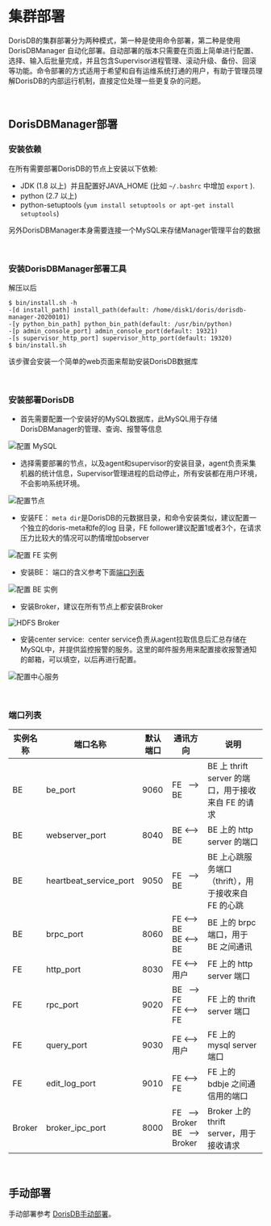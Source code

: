 # 集群部署

DorisDB的集群部署分为两种模式，第一种是使用命令部署，第二种是使用 DorisDBManager 自动化部署。自动部署的版本只需要在页面上简单进行配置、选择、输入后批量完成，并且包含Supervisor进程管理、滚动升级、备份、回滚等功能。命令部署的方式适用于希望和自有运维系统打通的用户，有助于管理员理解DorisDB的内部运行机制，直接定位处理一些更复杂的问题。

<br>

## DorisDBManager部署

### 安装依赖

在所有需要部署DorisDB的节点上安装以下依赖:

* JDK (1.8 以上)  并且配置好JAVA\_HOME (比如 `~/.bashrc` 中增加 `export` ).
* python (2.7 以上)
* python-setuptools (`yum install setuptools or apt-get install setuptools`)

另外DorisDBManager本身需要连接一个MySQL来存储Manager管理平台的数据

<br>

### 安装DorisDBManager部署工具

解压以后

~~~shell
$ bin/install.sh -h
-[d install_path] install_path(default: /home/disk1/doris/dorisdb-manager-20200101)
-[y python_bin_path] python_bin_path(default: /usr/bin/python)
-[p admin_console_port] admin_console_port(default: 19321)
-[s supervisor_http_port] supervisor_http_port(default: 19320)
$ bin/install.sh
~~~

该步骤会安装一个简单的web页面来帮助安装DorisDB数据库

<br>

### 安装部署DorisDB

* 首先需要配置一个安装好的MySQL数据库，此MySQL用于存储DorisDBManager的管理、查询、报警等信息

![配置 MySQL](../assets/8.1.1.3-1.png)

* 选择需要部署的节点，以及agent和supervisor的安装目录，agent负责采集机器的统计信息，Supervisor管理进程的启动停止，所有安装都在用户环境，不会影响系统环境。

![配置节点](../assets/8.1.1.3-2.png)

* 安装FE： `meta dir`是DorisDB的元数据目录，和命令安装类似，建议配置一个独立的doris-meta和fe的log 目录，FE follower建议配置1或者3个，在请求压力比较大的情况可以酌情增加observer

![配置 FE 实例](../assets/8.1.1.3-3.png)

* 安装BE： 端口的含义参考下面[端口列表](#端口列表)

![配置 BE 实例](../assets/8.1.1.3-4.png)

* 安装Broker，建议在所有节点上都安装Broker

![HDFS Broker](../assets/8.1.1.3-5.png)

* 安装center service:  center service负责从agent拉取信息后汇总存储在MySQL中，并提供监控报警的服务。这里的邮件服务用来配置接收报警通知的邮箱，可以填空，以后再进行配置。

![配置中心服务](../assets/8.1.1.3-6.png)

<br>

### 端口列表

|实例名称|端口名称|默认端口|通讯方向|说明|
|---|---|---|---|---|
|BE|be_port|9060|FE&nbsp;&nbsp; --> BE|BE 上 thrift server 的端口，用于接收来自 FE 的请求|
|BE|webserver_port|8040|BE <--> BE|BE 上的 http server 的端口|
|BE|heartbeat_service_port|9050|FE&nbsp;&nbsp; --> BE|BE 上心跳服务端口（thrift），用于接收来自 FE 的心跳|
|BE|brpc_port|8060|FE <--> BE<br>BE <--> BE|BE 上的 brpc 端口，用于 BE 之间通讯|
|FE|http_port|8030|FE <--> 用户|FE 上的 http server 端口|
|FE|rpc_port|9020|BE&nbsp;&nbsp; --> FE<br> FE <--> FE|FE 上的 thrift server 端口|
|FE|query_port|9030| FE <--> 用户|FE 上的 mysql server 端口|
|FE|edit_log_port|9010|FE <--> FE|FE 上的 bdbje 之间通信用的端口|
|Broker|broker_ipc_port|8000|FE&nbsp;&nbsp; --> Broker <br>BE&nbsp;&nbsp; --> Broker|Broker 上的 thrift server，用于接收请求|

<br>

## 手动部署

手动部署参考 [DorisDB手动部署](../quick_start/Installation.md)。
